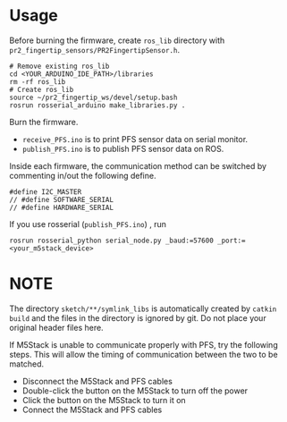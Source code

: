 # Usage

Before burning the firmware, create `ros_lib` directory with `pr2_fingertip_sensors/PR2FingertipSensor.h`.

```
# Remove existing ros_lib
cd <YOUR_ARDUINO_IDE_PATH>/libraries
rm -rf ros_lib
# Create ros_lib
source ~/pr2_fingertip_ws/devel/setup.bash
rosrun rosserial_arduino make_libraries.py .
```

Burn the firmware.
- `receive_PFS.ino` is to print PFS sensor data on serial monitor.
- `publish_PFS.ino` is to publish PFS sensor data on ROS.

Inside each firmware, the communication method can be switched by commenting in/out the following define.

```
#define I2C_MASTER
// #define SOFTWARE_SERIAL
// #define HARDWARE_SERIAL
```

If you use rosserial (`publish_PFS.ino`) , run

```
rosrun rosserial_python serial_node.py _baud:=57600 _port:=<your_m5stack_device>
```

# NOTE

The directory `sketch/**/symlink_libs` is automatically created by `catkin build` and the files in the directory is ignored by git. Do not place your original header files here.

If M5Stack is unable to communicate properly with PFS, try the following steps. This will allow the timing of communication between the two to be matched.

- Disconnect the M5Stack and PFS cables
- Double-click the button on the M5Stack to turn off the power
- Click the button on the M5Stack to turn it on
- Connect the M5Stack and PFS cables
